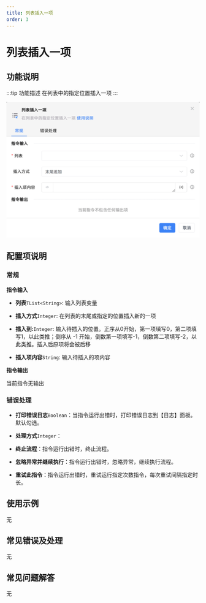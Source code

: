 ```yaml
---
title: 列表插入一项
order: 3
---
```


# 列表插入一项

## 功能说明

:::tip 功能描述
在列表中的指定位置插入一项
:::

![列表插入一项](../../../assets/列表插入一项_command.png)

## 配置项说明

### 常规

**指令输入**

- **列表**`TList<String>`: 输入列表变量

- **插入方式**`Integer`: 在列表的末尾或指定的位置插入新的一项

- **插入到:**`Integer`: 输入待插入的位置。正序从0开始，第一项填写0，第二项填写1，以此类推；倒序从 -1 开始，倒数第一项填写-1，倒数第二项填写-2，以此类推。插入后原项将会被后移

- **插入项内容**`String`: 输入待插入的项内容


**指令输出**

当前指令无输出

### 错误处理

- **打印错误日志**`Boolean`：当指令运行出错时，打印错误日志到【日志】面板。默认勾选。

- **处理方式**`Integer`：

 - **终止流程**：指令运行出错时，终止流程。

 - **忽略异常并继续执行**：指令运行出错时，忽略异常，继续执行流程。

 - **重试此指令**：指令运行出错时，重试运行指定次数指令，每次重试间隔指定时长。

## 使用示例
无

## 常见错误及处理

无

## 常见问题解答

无

